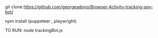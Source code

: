 git clone https://github.com/georgeadono/Browser-Activity-tracking-spy-bot/

npm install
(puppeteer , playwright)

TO RUN:
node trackingBot.js
